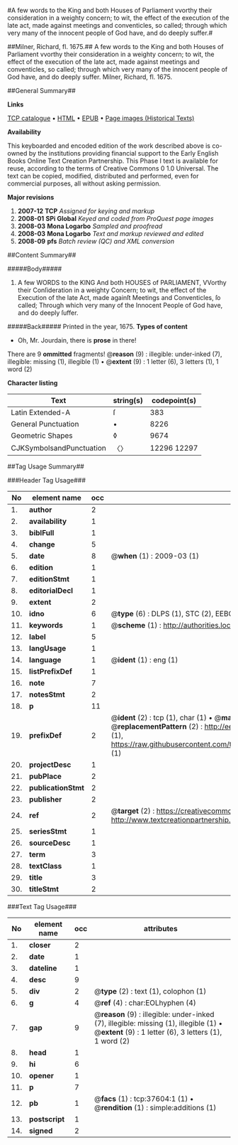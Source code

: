 #A few words to the King and both Houses of Parliament vvorthy their consideration in a weighty concern; to wit, the effect of the execution of the late act, made against meetings and conventicles, so called; through which very many of the innocent people of God have, and do deeply suffer.#

##Milner, Richard, fl. 1675.##
A few words to the King and both Houses of Parliament vvorthy their consideration in a weighty concern; to wit, the effect of the execution of the late act, made against meetings and conventicles, so called; through which very many of the innocent people of God have, and do deeply suffer.
Milner, Richard, fl. 1675.

##General Summary##

**Links**

[TCP catalogue](http://www.ota.ox.ac.uk/tcp/)  • 
[HTML](http://tei.it.ox.ac.uk/tcp/Texts-HTML/free/A50/A50875.html)  • 
[EPUB](http://tei.it.ox.ac.uk/tcp/Texts-EPUB/free/A50/A50875.epub) • 
[Page images (Historical Texts)](https://data.historicaltexts.jisc.ac.uk/view?pubId=eebo-99833129e&pageId=eebo-99833129e-37604-1)

**Availability**

This keyboarded and encoded edition of the
	       work described above is co-owned by the institutions
	       providing financial support to the Early English Books
	       Online Text Creation Partnership. This Phase I text is
	       available for reuse, according to the terms of Creative
	       Commons 0 1.0 Universal. The text can be copied,
	       modified, distributed and performed, even for
	       commercial purposes, all without asking permission.

**Major revisions**

1. __2007-12__ __TCP__ *Assigned for keying and markup*
1. __2008-01__ __SPi Global__ *Keyed and coded from ProQuest page images*
1. __2008-03__ __Mona Logarbo__ *Sampled and proofread*
1. __2008-03__ __Mona Logarbo__ *Text and markup reviewed and edited*
1. __2008-09__ __pfs__ *Batch review (QC) and XML conversion*

##Content Summary##

#####Body#####

1. A few WORDS to the KING And both HOUSES of PARLIAMENT, VVorthy their Conſideration in a weighty Concern; to wit, the effect of the Execution of the late Act, made againſt Meetings and Conventicles, ſo called; Through which very many of the Innocent People of God have, and do deeply ſuffer.

#####Back#####
Printed in the year, 1675.
**Types of content**

  * Oh, Mr. Jourdain, there is **prose** in there!

There are 9 **ommitted** fragments! 
 @__reason__ (9) : illegible: under-inked (7), illegible: missing (1), illegible (1)  •  @__extent__ (9) : 1 letter (6), 3 letters (1), 1 word (2)

**Character listing**


|Text|string(s)|codepoint(s)|
|---|---|---|
|Latin Extended-A|ſ|383|
|General Punctuation|•|8226|
|Geometric Shapes|◊|9674|
|CJKSymbolsandPunctuation|〈〉|12296 12297|

##Tag Usage Summary##

###Header Tag Usage###

|No|element name|occ|attributes|
|---|---|---|---|
|1.|__author__|2||
|2.|__availability__|1||
|3.|__biblFull__|1||
|4.|__change__|5||
|5.|__date__|8| @__when__ (1) : 2009-03 (1)|
|6.|__edition__|1||
|7.|__editionStmt__|1||
|8.|__editorialDecl__|1||
|9.|__extent__|2||
|10.|__idno__|6| @__type__ (6) : DLPS (1), STC (2), EEBO-CITATION (1), PROQUEST (1), VID (1)|
|11.|__keywords__|1| @__scheme__ (1) : http://authorities.loc.gov/ (1)|
|12.|__label__|5||
|13.|__langUsage__|1||
|14.|__language__|1| @__ident__ (1) : eng (1)|
|15.|__listPrefixDef__|1||
|16.|__note__|7||
|17.|__notesStmt__|2||
|18.|__p__|11||
|19.|__prefixDef__|2| @__ident__ (2) : tcp (1), char (1)  •  @__matchPattern__ (2) : ([0-9\-]+):([0-9IVX]+) (1), (.+) (1)  •  @__replacementPattern__ (2) : http://eebo.chadwyck.com/downloadtiff?vid=$1&page=$2 (1), https://raw.githubusercontent.com/textcreationpartnership/Texts/master/tcpchars.xml#$1 (1)|
|20.|__projectDesc__|1||
|21.|__pubPlace__|2||
|22.|__publicationStmt__|2||
|23.|__publisher__|2||
|24.|__ref__|2| @__target__ (2) : https://creativecommons.org/publicdomain/zero/1.0/ (1), http://www.textcreationpartnership.org/docs/. (1)|
|25.|__seriesStmt__|1||
|26.|__sourceDesc__|1||
|27.|__term__|3||
|28.|__textClass__|1||
|29.|__title__|3||
|30.|__titleStmt__|2||


###Text Tag Usage###

|No|element name|occ|attributes|
|---|---|---|---|
|1.|__closer__|2||
|2.|__date__|1||
|3.|__dateline__|1||
|4.|__desc__|9||
|5.|__div__|2| @__type__ (2) : text (1), colophon (1)|
|6.|__g__|4| @__ref__ (4) : char:EOLhyphen (4)|
|7.|__gap__|9| @__reason__ (9) : illegible: under-inked (7), illegible: missing (1), illegible (1)  •  @__extent__ (9) : 1 letter (6), 3 letters (1), 1 word (2)|
|8.|__head__|1||
|9.|__hi__|6||
|10.|__opener__|1||
|11.|__p__|7||
|12.|__pb__|1| @__facs__ (1) : tcp:37604:1 (1)  •  @__rendition__ (1) : simple:additions (1)|
|13.|__postscript__|1||
|14.|__signed__|2||
